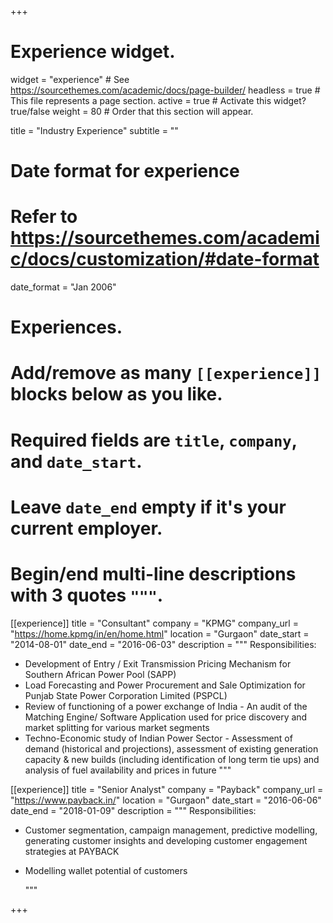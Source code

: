 +++
# Experience widget.
widget = "experience"  # See https://sourcethemes.com/academic/docs/page-builder/
headless = true  # This file represents a page section.
active = true  # Activate this widget? true/false
weight = 80  # Order that this section will appear.

title = "Industry Experience"
subtitle = ""

# Date format for experience
#   Refer to https://sourcethemes.com/academic/docs/customization/#date-format
date_format = "Jan 2006"

# Experiences.
#   Add/remove as many `[[experience]]` blocks below as you like.
#   Required fields are `title`, `company`, and `date_start`.
#   Leave `date_end` empty if it's your current employer.
#   Begin/end multi-line descriptions with 3 quotes `"""`.
[[experience]]
  title = "Consultant"
  company = "KPMG"
  company_url = "https://home.kpmg/in/en/home.html"
  location = "Gurgaon"
  date_start = "2014-08-01"
  date_end = "2016-06-03"
  description = """
  Responsibilities:
  
 * Development of Entry / Exit Transmission Pricing Mechanism for Southern African Power Pool (SAPP)
 * Load Forecasting and Power Procurement and Sale Optimization for Punjab State Power Corporation Limited (PSPCL)
 * Review of functioning of a power exchange of India - An audit of the Matching Engine/ Software Application used for price discovery and market splitting for various market segments
 * Techno-Economic study of Indian Power Sector - Assessment of demand (historical and projections), assessment of existing generation capacity & new builds (including identification of long term tie ups) and analysis of fuel availability and prices in future
  """

[[experience]]
  title = "Senior Analyst"
  company = "Payback"
  company_url = "https://www.payback.in/"
  location = "Gurgaon"
  date_start = "2016-06-06"
  date_end = "2018-01-09"
  description = """
  Responsibilities:
  
* Customer segmentation, campaign management, predictive modelling, generating customer insights and      developing customer engagement strategies at PAYBACK
* Modelling wallet potential of customers


  """

+++
